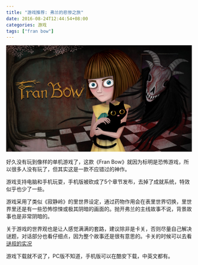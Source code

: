 ```yaml
---
title: "游戏推荐: 弗兰的悲惨之旅"
date: 2016-08-24T12:44:54+08:00
categories: 游戏
tags: ["fran bow"]
---
```


![](/uploads/2016/08/fran-bow.jpg)

好久没有玩到像样的单机游戏了，这款《Fran Bow》就因为标明是恐怖游戏，所以很多人没有玩了，但其实这是一款不应错过的神作。

游戏支持电脑和手机玩耍，手机版被砍成了5个章节发布，去掉了成就系统，特效似乎也少了一些。

游戏采用了类似《寂静岭》的里世界设定，通过药物作用会在表里世界切换，里世界里还是有一些恐怖惊悚或极其阴暗的画面的。抛开弗兰的主线故事不说，背景故事也是非常阴暗的。

关于游戏的世界观也是让人感觉满满的套路，建议除非是卡关，否则尽量自己解决谜题，对话部分也看仔细点，因为整个故事还是很有意思的。卡关的时候可以去看[谜叔的实况](http://www.bilibili.com/video/av3426139/)

游戏下载就不说了，PC版不知道，手机版可以在酷安下载，中英文都有。

